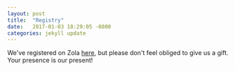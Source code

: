 ```yaml
---
layout: post
title:  "Registry"
date:   2017-01-03 18:29:05 -0800
categories: jekyll update
---
```

 
 We've registered on Zola <a href="https://www.zola.com/registry/benandannmargaret">here</a>, but please don't feel obliged to give us a gift. Your presence is our present! 